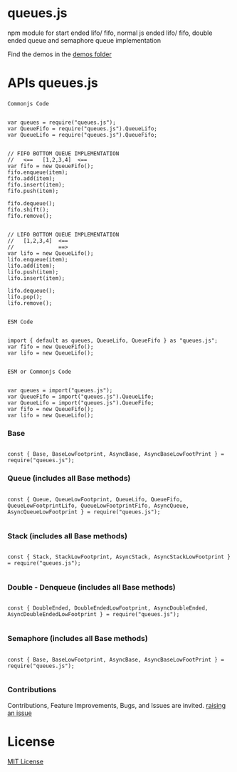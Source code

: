 # queues.js

npm module for start ended lifo/ fifo, normal js ended lifo/ fifo, double ended queue and semaphore queue implementation

Find the demos in the [demos folder](./demos)

# APIs queues.js

###

`Commonjs Code`

```

var queues = require("queues.js");
var QueueFifo = require("queues.js").QueueLifo;
var QueueLifo = require("queues.js").QueueFifo;


// FIFO BOTTOM QUEUE IMPLEMENTATION
//   <==   [1,2,3,4]  <==
var fifo = new QueueFifo();
fifo.enqueue(item);
fifo.add(item);
fifo.insert(item);
fifo.push(item);

fifo.dequeue();
fifo.shift();
fifo.remove();


// LIFO BOTTOM QUEUE IMPLEMENTATION
//   [1,2,3,4]  <==
//              ==>
var lifo = new QueueLifo();
lifo.enqueue(item);
lifo.add(item);
lifo.push(item);
lifo.insert(item);

lifo.dequeue();
lifo.pop();
lifo.remove();


```

`ESM Code`

```

import { default as queues, QueueLifo, QueueFifo } as "queues.js";
var fifo = new QueueFifo();
var lifo = new QueueLifo();


```

`ESM or Commonjs Code`

```

var queues = import("queues.js");
var QueueFifo = import("queues.js").QueueLifo;
var QueueLifo = import("queues.js").QueueFifo;
var fifo = new QueueFifo();
var lifo = new QueueLifo();

```

### Base

```

const { Base, BaseLowFootprint, AsyncBase, AsyncBaseLowFootPrint } = require("queues.js");

```

### Queue (includes all Base methods)

```

const { Queue, QueueLowFootprint, QueueLifo, QueueFifo, QueueLowFootprintLifo, QueueLowFootprintFifo, AsyncQueue, AsyncQueueLowFootprint } = require("queues.js");


```

### Stack (includes all Base methods)

```

const { Stack, StackLowFootprint, AsyncStack, AsyncStackLowFootprint } = require("queues.js");


```

### Double - Denqueue (includes all Base methods)

```

const { DoubleEnded, DoubleEndedLowFootprint, AsyncDoubleEnded, AsyncDoubleEndedLowFootprint } = require("queues.js");


```

### Semaphore (includes all Base methods)

```

const { Base, BaseLowFootprint, AsyncBase, AsyncBaseLowFootPrint } = require("queues.js");


```


### Contributions

Contributions, Feature Improvements, Bugs, and Issues are invited. [raising an issue](https://github.com/ganeshkbhat/apis-hasher/issues)


# License

[MIT License](./LICENSE)

